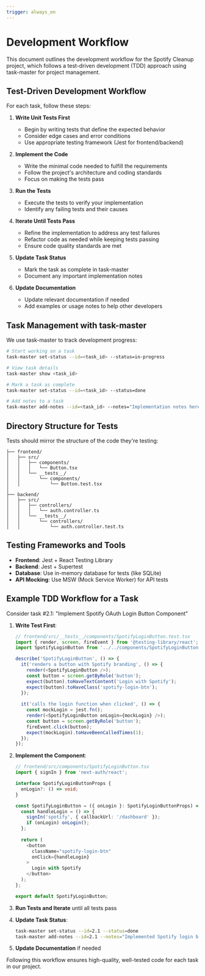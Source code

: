 ```yaml
---
trigger: always_on
---
```


# Development Workflow

This document outlines the development workflow for the Spotify Cleanup project, which follows a test-driven development (TDD) approach using task-master for project management.

## Test-Driven Development Workflow

For each task, follow these steps:

1. **Write Unit Tests First**
   - Begin by writing tests that define the expected behavior
   - Consider edge cases and error conditions
   - Use appropriate testing framework (Jest for frontend/backend)

2. **Implement the Code**
   - Write the minimal code needed to fulfill the requirements
   - Follow the project's architecture and coding standards
   - Focus on making the tests pass

3. **Run the Tests**
   - Execute the tests to verify your implementation
   - Identify any failing tests and their causes

4. **Iterate Until Tests Pass**
   - Refine the implementation to address any test failures
   - Refactor code as needed while keeping tests passing
   - Ensure code quality standards are met

5. **Update Task Status**
   - Mark the task as complete in task-master
   - Document any important implementation notes

6. **Update Documentation**
   - Update relevant documentation if needed
   - Add examples or usage notes to help other developers

## Task Management with task-master

We use task-master to track development progress:

```bash
# Start working on a task
task-master set-status --id=<task_id> --status=in-progress

# View task details
task-master show <task_id>

# Mark a task as complete
task-master set-status --id=<task_id> --status=done

# Add notes to a task 
task-master add-notes --id=<task_id> --notes="Implementation notes here"
```

## Directory Structure for Tests

Tests should mirror the structure of the code they're testing:

```
├── frontend/
│   ├── src/
│   │   ├── components/
│   │   │   └── Button.tsx
│   │   └── __tests__/
│   │       └── components/
│   │           └── Button.test.tsx
│   
├── backend/
│   ├── src/
│   │   ├── controllers/
│   │   │   └── auth.controller.ts
│   │   └── __tests__/
│   │       └── controllers/
│   │           └── auth.controller.test.ts
```

## Testing Frameworks and Tools

- **Frontend**: Jest + React Testing Library
- **Backend**: Jest + Supertest
- **Database**: Use in-memory database for tests (like SQLite)
- **API Mocking**: Use MSW (Mock Service Worker) for API tests

## Example TDD Workflow for a Task

Consider task #2.1: "Implement Spotify OAuth Login Button Component"

1. **Write Test First**:
   ```typescript
   // frontend/src/__tests__/components/SpotifyLoginButton.test.tsx
   import { render, screen, fireEvent } from '@testing-library/react';
   import SpotifyLoginButton from '../../components/SpotifyLoginButton';
   
   describe('SpotifyLoginButton', () => {
     it('renders a button with Spotify branding', () => {
       render(<SpotifyLoginButton />);
       const button = screen.getByRole('button');
       expect(button).toHaveTextContent('Login with Spotify');
       expect(button).toHaveClass('spotify-login-btn');
     });
     
     it('calls the login function when clicked', () => {
       const mockLogin = jest.fn();
       render(<SpotifyLoginButton onLogin={mockLogin} />);
       const button = screen.getByRole('button');
       fireEvent.click(button);
       expect(mockLogin).toHaveBeenCalledTimes(1);
     });
   });
   ```

2. **Implement the Component**:
   ```typescript
   // frontend/src/components/SpotifyLoginButton.tsx
   import { signIn } from 'next-auth/react';
   
   interface SpotifyLoginButtonProps {
     onLogin?: () => void;
   }
   
   const SpotifyLoginButton = ({ onLogin }: SpotifyLoginButtonProps) => {
     const handleLogin = () => {
       signIn('spotify', { callbackUrl: '/dashboard' });
       if (onLogin) onLogin();
     };
     
     return (
       <button 
         className="spotify-login-btn" 
         onClick={handleLogin}
       >
         Login with Spotify
       </button>
     );
   };
   
   export default SpotifyLoginButton;
   ```

3. **Run Tests and Iterate** until all tests pass

4. **Update Task Status**:
   ```bash
   task-master set-status --id=2.1 --status=done
   task-master add-notes --id=2.1 --notes="Implemented Spotify login button with TDD approach"
   ```

5. **Update Documentation** if needed

Following this workflow ensures high-quality, well-tested code for each task in our project. 
